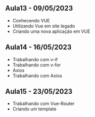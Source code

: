 ## Aula13 - 09/05/2023
- Conhecendo VUE
- Utilizando Vue em site legado
- Criando uma nova aplicação em VUE

## Aula14 - 16/05/2023
- Trabalhando com v-if
- Trabalhando com v-for
- Axios
- Trabalhando com Axios

## Aula15 - 23/05/2023
- Trabalhando com Vue-Router
- Criando um template